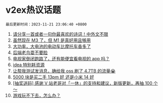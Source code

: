 # v2ex热议话题

`最后更新时间：2023-11-21 23:06:40 +0800`

1. [请分享一首或者一句你最喜欢的诗词！中外文不限](https://www.v2ex.com/t/993716)
1. [虽然现在 M3 了，但 M1 是真好用且够用](https://www.v2ex.com/t/993710)
1. [大功率，大电池的电动车比摩托车香多了](https://www.v2ex.com/t/993690)
1. [后端老鸟耍不要脸](https://www.v2ex.com/t/993673)
1. [电视家倒闭跑路了，还有能便宜看电视的 app 吗？](https://www.v2ex.com/t/993697)
1. [idea 特别耗资源](https://www.v2ex.com/t/993692)
1. [让帮我测试发消息，确给我 oss 刷了 4.7TB 的流量😭](https://www.v2ex.com/t/993823)
1. [5000 块是买二手 13pm 好 还是小米 14 好](https://www.v2ex.com/t/993719)
1. [[抽奖送码] 感谢 V 站老哥对「一休」的支持和建议，新版更新，再抽 100 个～](https://www.v2ex.com/t/993720)
1. [游戏玩不下去，怎么办？](https://www.v2ex.com/t/993733)

